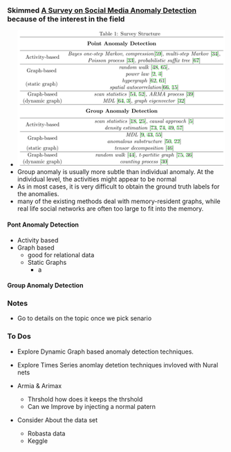 ### Skimmed [A Survey on Social Media Anomaly Detection](http://arxiv.org/abs/1601.01102) because of the interest in the field


- ![](2018-10-04-10-42-05.png)
- Group anomaly is usually more subtle than individual anomaly. At the individual level, the activities might appear to be normal
- As in most cases, it is very difficult to obtain the ground truth labels for the anomalies.
- many of the existing methods deal with memory-resident graphs, while real life social networks are often too large to fit into the memory.

#### Pont Anomaly Detection
- Activity based
- Graph based
    - good for relational data
    - Static Graphs
        - a 
#### Group Anomaly Detection

### Notes
- Go to details on the topic once we pick senario

### To Dos
- Explore Dynamic Graph based anomaly detection techniques.
- Explore Times Series anomlay detetion techniques invloved with Nural nets

- Armia & Arimax
    - Thrshold how does it keeps the thrshold
    - Can we Improve by injecting a normal patern

- Consider About the data set
    - Robasta data
    - Keggle